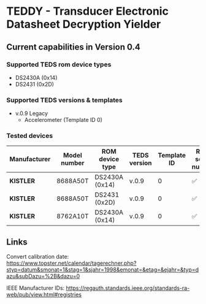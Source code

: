 # TEDDY - Transducer Electronic Datasheet Decryption Yielder

## Current capabilities in Version 0.4

### Supported TEDS rom device types

* DS2430A (0x14)
* DS2431 (0x2D)

### Supported TEDS versions & templates

* v.0.9 Legacy
  * Accelerometer (Template ID 0)

### Tested devices
| Manufacturer | Model number | ROM device type | TEDS version | Template ID | Read serial number | Read sensor direction | Read sensitivity | Read transducer type | Read Manufacturer | Read calibration date |
|--------------|--------------|-----------------|--------------|-------------|--------------------|-----------------------|------------------|----------------------|-------------------|-----------------------|
| **KISTLER** | 8688A50T | DS2430A (0x14) | v.0.9 | 0 | ✅ | ✅ | ✅ | ✅ | ✅ | ✅ |
| **KISTLER** | 8688A50T | DS2431 (0x2D)  | v.0.9 | 0 | ✅ | ✅ | ✅ | ✅ | ✅ | ✅ |
| **KISTLER** | 8762A10T | DS2430A (0x14) | v.0.9 | 0 | ✅ | ✅ | ✅ | ✅ | ✅ | ✅ |

## Links

Convert calibration date: https://www.topster.net/calendar/tagerechner.php?styp=datum&smonat=1&stag=1&sjahr=1998&emonat=&etag=&ejahr=&typ=dazu&subDazu=%2B&dazu=0

IEEE Manufacturer IDs: https://regauth.standards.ieee.org/standards-ra-web/pub/view.html#registries
